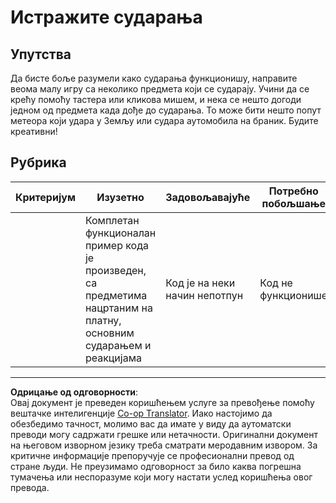 <!--
CO_OP_TRANSLATOR_METADATA:
{
  "original_hash": "8a0a097b45e7c75a611e2795e4013f16",
  "translation_date": "2025-08-27T22:23:02+00:00",
  "source_file": "6-space-game/4-collision-detection/assignment.md",
  "language_code": "sr"
}
-->
# Истражите сударања

## Упутства

Да бисте боље разумели како сударања функционишу, направите веома малу игру са неколико предмета који се сударају. Учини да се крећу помоћу тастера или кликова мишем, и нека се нешто догоди једном од предмета када дође до сударања. То може бити нешто попут метеора који удара у Земљу или судара аутомобила на браник. Будите креативни!

## Рубрика

| Критеријум | Изузетно                                                                                                                | Задовољавајуће                 | Потребно побољшање |
| ---------- | ----------------------------------------------------------------------------------------------------------------------- | ------------------------------ | ------------------ |
|            | Комплетан функционалан пример кода је произведен, са предметима нацртаним на платну, основним сударањем и реакцијама    | Код је на неки начин непотпун  | Код не функционише |

---

**Одрицање од одговорности**:  
Овај документ је преведен коришћењем услуге за превођење помоћу вештачке интелигенције [Co-op Translator](https://github.com/Azure/co-op-translator). Иако настојимо да обезбедимо тачност, молимо вас да имате у виду да аутоматски преводи могу садржати грешке или нетачности. Оригинални документ на његовом изворном језику треба сматрати меродавним извором. За критичне информације препоручује се професионални превод од стране људи. Не преузимамо одговорност за било каква погрешна тумачења или неспоразуме који могу настати услед коришћења овог превода.
